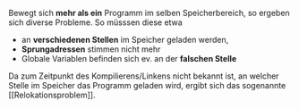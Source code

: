 

Bewegt sich **mehr als ein** Programm im selben Speicherbereich, so ergeben sich diverse Probleme. So müsssen diese etwa

- an **verschiedenen Stellen** im Speicher geladen werden,
- **Sprungadressen** stimmen nicht mehr
- Globale Variablen befinden sich ev. an der **falschen Stelle**

Da zum Zeitpunkt des Kompilierens/Linkens nicht bekannt ist, an welcher Stelle im Speicher das Programm geladen wird, ergibt sich das sogenannte [[Relokationsproblem]].
